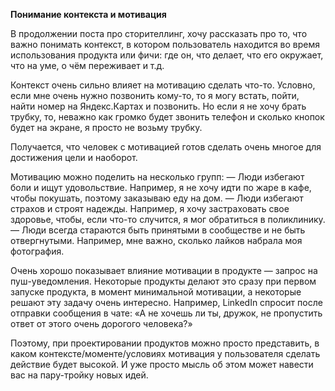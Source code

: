 
**Понимание контекста и мотивация**

В продолжении поста про сторителлинг, хочу рассказать про то, что важно понимать контекст, в котором пользователь находится во время использования продукта или фичи: где он, что делает, что его окружает, что на уме, о чём переживает и т.д.

Контекст очень сильно влияет на мотивацию сделать что-то. Условно, если мне очень нужно позвонить кому-то, то я могу встать, пойти, найти номер на Яндекс.Картах и позвонить. Но если я не хочу брать трубку, то, неважно как громко будет звонить телефон и сколько кнопок будет на экране, я просто не возьму трубку.

Получается, что человек с мотивацией готов сделать очень многое для достижения цели и наоборот.

Мотивацию можно поделить на несколько групп:
— Люди избегают боли и ищут удовольствие. Например, я не хочу идти по жаре в кафе, чтобы покушать, поэтому заказываю еду на дом.
— Люди избегают страхов и строят надежды. Например, я хочу застраховать свое здоровье, чтобы, если что-то случится, я мог обратиться в поликлинику.
— Люди всегда стараются быть принятыми в сообществе и не быть отвергнутыми. Например, мне важно, сколько лайков набрала моя фотография.

Очень хорошо показывает влияние мотивации в продукте — запрос на пуш-уведомления. Некоторые продукты делают это сразу при первом запуске продукта, в момент минимальной мотивации, а некоторые решают эту задачу очень интересно. Например, LinkedIn спросит после отправки сообщения в чате: «А не хочешь ли ты, дружок, не пропустить ответ от этого очень дорогого человека?»

Поэтому, при проектировании продуктов можно просто представить, в каком контексте/моменте/условиях мотивация у пользователя сделать действие будет высокой. И уже просто мысль об этом может навести вас на пару-тройку новых идей.